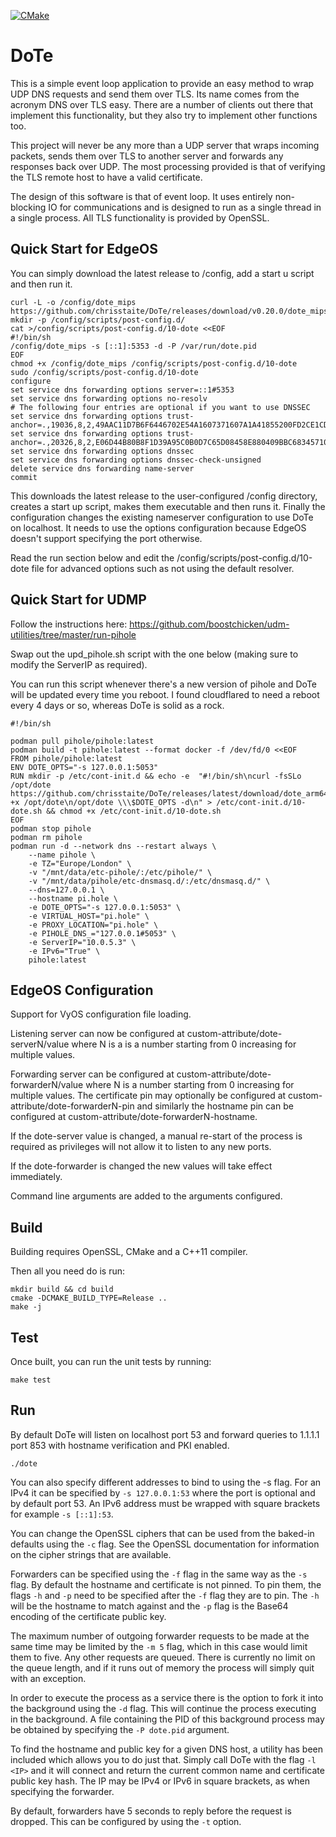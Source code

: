 [![CMake](https://github.com/chrisstaite/DoTe/actions/workflows/cmake.yml/badge.svg?branch=main)](https://github.com/chrisstaite/DoTe/actions/workflows/cmake.yml)

DoTe
====

This is a simple event loop application to provide an easy method to wrap
UDP DNS requests and send them over TLS.  Its name comes from the acronym
DNS over TLS easy.  There are a number of clients out there that implement
this functionality, but they also try to implement other functions too.

This project will never be any more than a UDP server that wraps incoming
packets, sends them over TLS to another server and forwards any responses
back over UDP.  The most processing provided is that of verifying the TLS
remote host to have a valid certificate.

The design of this software is that of event loop.  It uses entirely non-
blocking IO for communications and is designed to run as a single thread
in a single process.  All TLS functionality is provided by OpenSSL.

Quick Start for EdgeOS
----------------------

You can simply download the latest release to /config, add a start u
script and then run it.

~~~~~
curl -L -o /config/dote_mips https://github.com/chrisstaite/DoTe/releases/download/v0.20.0/dote_mips
mkdir -p /config/scripts/post-config.d/
cat >/config/scripts/post-config.d/10-dote <<EOF
#!/bin/sh
/config/dote_mips -s [::1]:5353 -d -P /var/run/dote.pid
EOF
chmod +x /config/dote_mips /config/scripts/post-config.d/10-dote
sudo /config/scripts/post-config.d/10-dote
configure
set service dns forwarding options server=::1#5353
set service dns forwarding options no-resolv
# The following four entries are optional if you want to use DNSSEC
set service dns forwarding options trust-anchor=.,19036,8,2,49AAC11D7B6F6446702E54A1607371607A1A41855200FD2CE1CDDE32F24E8FB5
set service dns forwarding options trust-anchor=.,20326,8,2,E06D44B80B8F1D39A95C0B0D7C65D08458E880409BBC683457104237C7F8EC8D
set service dns forwarding options dnssec
set service dns forwarding options dnssec-check-unsigned
delete service dns forwarding name-server
commit
~~~~~

This downloads the latest release to the user-configured /config directory,
creates a start up script, makes them executable and then runs it.  Finally
the configuration changes the existing nameserver configuration to use DoTe
on localhost.  It needs to use the options configuration because EdgeOS
doesn't support specifying the port otherwise.

Read the run section below and edit the /config/scripts/post-config.d/10-dote
file for advanced options such as not using the default resolver.


Quick Start for UDMP
--------------------

Follow the instructions here: https://github.com/boostchicken/udm-utilities/tree/master/run-pihole

Swap out the upd_pihole.sh script with the one below (making sure to modify the
ServerIP as required).

You can run this script whenever there's a new version of pihole and DoTe will
be updated every time you reboot.  I found cloudflared to need a reboot every
4 days or so, whereas DoTe is solid as a rock.

~~~~~
#!/bin/sh

podman pull pihole/pihole:latest
podman build -t pihole:latest --format docker -f /dev/fd/0 <<EOF
FROM pihole/pihole:latest
ENV DOTE_OPTS="-s 127.0.0.1:5053"
RUN mkdir -p /etc/cont-init.d && echo -e  "#!/bin/sh\ncurl -fsSLo /opt/dote https://github.com/chrisstaite/DoTe/releases/latest/download/dote_arm64\nchmod +x /opt/dote\n/opt/dote \\\$DOTE_OPTS -d\n" > /etc/cont-init.d/10-dote.sh && chmod +x /etc/cont-init.d/10-dote.sh
EOF
podman stop pihole
podman rm pihole
podman run -d --network dns --restart always \
    --name pihole \
    -e TZ="Europe/London" \
    -v "/mnt/data/etc-pihole/:/etc/pihole/" \
    -v "/mnt/data/pihole/etc-dnsmasq.d/:/etc/dnsmasq.d/" \
    --dns=127.0.0.1 \
    --hostname pi.hole \
    -e DOTE_OPTS="-s 127.0.0.1:5053" \
    -e VIRTUAL_HOST="pi.hole" \
    -e PROXY_LOCATION="pi.hole" \
    -e PIHOLE_DNS_="127.0.0.1#5053" \
    -e ServerIP="10.0.5.3" \
    -e IPv6="True" \
    pihole:latest
~~~~~


EdgeOS Configuration
--------------------

Support for VyOS configuration file loading.

Listening server can now be configured at custom-attribute/dote-serverN/value where N is a is a number starting from 0 increasing for multiple values.

Forwarding server can be configured at custom-attribute/dote-forwarderN/value where N is a number starting from 0 increasing for multiple values.  The certificate pin may optionally be configured at custom-attribute/dote-forwarderN-pin and similarly the hostname pin can be configured at custom-attribute/dote-forwarderN-hostname.

If the dote-server value is changed, a manual re-start of the process is required as privileges will not allow it to listen to any new ports.

If the dote-forwarder is changed the new values will take effect immediately.

Command line arguments are added to the arguments configured.


Build
-----

Building requires OpenSSL, CMake and a C++11 compiler.

Then all you need do is run:

~~~~
mkdir build && cd build
cmake -DCMAKE_BUILD_TYPE=Release ..
make -j
~~~~

Test
----

Once built, you can run the unit tests by running:

~~~~
make test
~~~~

Run
---

By default DoTe will listen on localhost port 53 and
forward queries to 1.1.1.1 port 853 with hostname
verification and PKI enabled.

~~~~
./dote
~~~~

You can also specify different addresses to bind to
using the -s flag.  For an IPv4 it can be specified
by `-s 127.0.0.1:53` where the port is optional and
by default port 53.  An IPv6 address must be wrapped
with square brackets for example `-s [::1]:53`.

You can change the OpenSSL ciphers that can be used
from the baked-in defaults using the `-c` flag.  See
the OpenSSL documentation for information on the
cipher strings that are available.

Forwarders can be specified using the `-f` flag in
the same way as the `-s` flag.  By default the
hostname and certificate is not pinned.  To pin
them, the flags `-h` and `-p` need to be specified
after the `-f` flag they are to pin.  The `-h` will
be the hostname to match against and the `-p` flag
is the Base64 encoding of the certificate public
key.

The maximum number of outgoing forwarder requests
to be made at the same time may be limited by the
`-m 5` flag, which in this case would limit them
to five.  Any other requests are queued.  There is
currently no limit on the queue length, and if it
runs out of memory the process will simply quit with
an exception.

In order to execute the process as a service there
is the option to fork it into the background using
the `-d` flag.  This will continue the process
executing in the background.  A file containing the
PID of this background process may be obtained by
specifying the `-P dote.pid` argument.

To find the hostname and public key for a given DNS
host, a utility has been included which allows you
to do just that.  Simply call DoTe with the flag
`-l <IP>` and it will connect and return the current
common name and certificate public key hash.  The
IP may be IPv4 or IPv6 in square brackets, as when
specifying the forwarder.

By default, forwarders have 5 seconds to reply
before the request is dropped.  This can be
configured by using the `-t` option.
